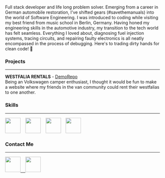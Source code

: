 Full stack developer and life long problem solver. Emerging from a career in German automobile restoration, I've shifted gears (#savethemanuals) into the world of Software Engineering. I was introduced to coding while visiting my best friend from music school in Berlin, Germany. Having honed my engineering skills in the automotive industry, my transition to the tech world has felt seamless. Everything I loved about, diagnosing fuel injection systems, tracing circuits, and repairing faulty electronics is all neatly encompassed in the process of debugging. Here's to trading dirty hands for clean code! 🍻

### Projects

---

<strong>WESTFALIA RENTALS</strong> - <a href="https://www.loom.com/share/d381c4cd2bbc4e75bd3afa76f3f8a42f" target="_blank"/>Demo</a><a href="https://github.com/mroesinger/Westfalia-Rentals" target="_blank"/>Repo</a>
</br>Being an Volkswagen camper enthusiast, I thought it would be fun to make a website where my friends in the van community could rent their westfalias to one another.

### Skills

---

<img src="https://cdn.jsdelivr.net/gh/devicons/devicon/icons/javascript/javascript-original.svg" style="width: 50px; height:auto;" />&nbsp;&nbsp;&nbsp;&nbsp;<img src="https://cdn.jsdelivr.net/gh/devicons/devicon/icons/react/react-original.svg" style="width: 50px; height:auto;"/>&nbsp;&nbsp;&nbsp;&nbsp;<img src="https://cdn.jsdelivr.net/gh/devicons/devicon/icons/ruby/ruby-original.svg" style="width: 50px; height:auto;"/>&nbsp;&nbsp;&nbsp;&nbsp;<img src="https://cdn.jsdelivr.net/gh/devicons/devicon/icons/rails/rails-original-wordmark.svg" style="width: 50px; height:auto;"/>&nbsp;&nbsp;&nbsp;&nbsp;

### Contact Me

---

<a href="https://www.linkedin.com/in/michael-roesinger" target="_blank"><img src="https://cdn.jsdelivr.net/gh/devicons/devicon/icons/linkedin/linkedin-original.svg" style="width: 50px; height:auto;"/>&nbsp;&nbsp;&nbsp;&nbsp;<a href="mailto:mroesinger@gmail.com?subject=subject text" ><img src="https://cdn.jsdelivr.net/gh/devicons/devicon/icons/google/google-original.svg" style="width: 50px; height:auto;"/>
